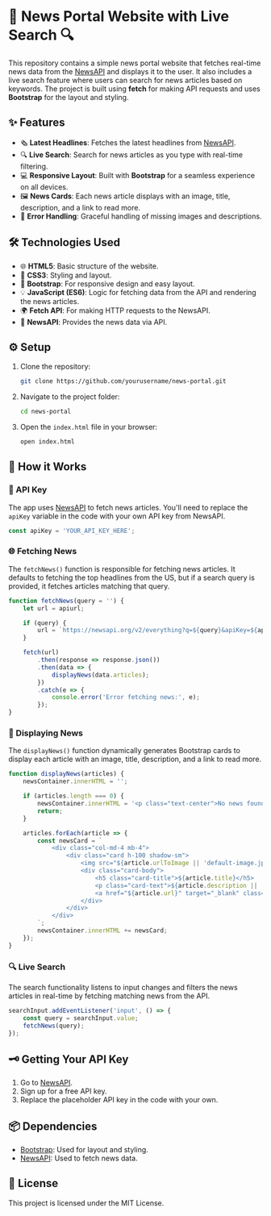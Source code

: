 # 📰 News Portal Website with Live Search 🔍

This repository contains a simple news portal website that fetches real-time news data from the [NewsAPI](https://newsapi.org/) and displays it to the user. It also includes a live search feature where users can search for news articles based on keywords. The project is built using **fetch** for making API requests and uses **Bootstrap** for the layout and styling.

## ✨ Features

- 🗞️ **Latest Headlines**: Fetches the latest headlines from [NewsAPI](https://newsapi.org/).
- 🔍 **Live Search**: Search for news articles as you type with real-time filtering.
- 💻 **Responsive Layout**: Built with **Bootstrap** for a seamless experience on all devices.
- 🖼️ **News Cards**: Each news article displays with an image, title, description, and a link to read more.
- 🚫 **Error Handling**: Graceful handling of missing images and descriptions.

## 🛠️ Technologies Used

- 🌐 **HTML5**: Basic structure of the website.
- 🎨 **CSS3**: Styling and layout.
- 🧩 **Bootstrap**: For responsive design and easy layout.
- 💡 **JavaScript (ES6)**: Logic for fetching data from the API and rendering the news articles.
- 🌍 **Fetch API**: For making HTTP requests to the NewsAPI.
- 📡 **NewsAPI**: Provides the news data via API.

## ⚙️ Setup

1. Clone the repository:

   ```bash
   git clone https://github.com/yourusername/news-portal.git
   ```

2. Navigate to the project folder:

   ```bash
   cd news-portal
   ```

3. Open the `index.html` file in your browser:

   ```bash
   open index.html
   ```

## 📝 How it Works

### 🔑 API Key

The app uses [NewsAPI](https://newsapi.org/) to fetch news articles. You'll need to replace the `apiKey` variable in the code with your own API key from NewsAPI.

```js
const apiKey = 'YOUR_API_KEY_HERE';
```

### 🌐 Fetching News

The `fetchNews()` function is responsible for fetching news articles. It defaults to fetching the top headlines from the US, but if a search query is provided, it fetches articles matching that query.

```js
function fetchNews(query = '') {
    let url = apiurl;

    if (query) {
        url = `https://newsapi.org/v2/everything?q=${query}&apiKey=${apiKey}`;
    }

    fetch(url)
        .then(response => response.json())
        .then(data => {
            displayNews(data.articles);
        })
        .catch(e => {
            console.error('Error fetching news:', e);
        });
}
```

### 📰 Displaying News

The `displayNews()` function dynamically generates Bootstrap cards to display each article with an image, title, description, and a link to read more.

```js
function displayNews(articles) {
    newsContainer.innerHTML = '';

    if (articles.length === 0) {
        newsContainer.innerHTML = '<p class="text-center">No news found</p>';
        return;
    }

    articles.forEach(article => {
        const newsCard = `
            <div class="col-md-4 mb-4">
                <div class="card h-100 shadow-sm">
                    <img src="${article.urlToImage || 'default-image.jpg'}" class="card-img-top" alt="News Image">
                    <div class="card-body">
                        <h5 class="card-title">${article.title}</h5>
                        <p class="card-text">${article.description || 'No description available.'}</p>
                        <a href="${article.url}" target="_blank" class="btn btn-dark">Read more</a>
                    </div>
                </div>
            </div>
        `;
        newsContainer.innerHTML += newsCard;
    });
}
```

### 🔍 Live Search

The search functionality listens to input changes and filters the news articles in real-time by fetching matching news from the API.

```js
searchInput.addEventListener('input', () => {
    const query = searchInput.value;
    fetchNews(query);
});
```

## 🗝️ Getting Your API Key

1. Go to [NewsAPI](https://newsapi.org/).
2. Sign up for a free API key.
3. Replace the placeholder API key in the code with your own.

## 📦 Dependencies

- [Bootstrap](https://getbootstrap.com/): Used for layout and styling.
- [NewsAPI](https://newsapi.org/): Used to fetch news data.

## 📄 License

This project is licensed under the MIT License.
